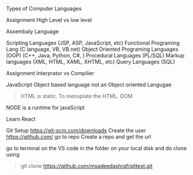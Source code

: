 Types of Computer Languages

Assignment
High Level vs low level

Assembaly Language

Scripting Languages (JSP, ASP, JavaScript, etc)
Functional Programing Lang (C language, VB, VB.net)
Object Oriented Programing Languages (OOP) (C++, Java, Python, C#, )
Procedural Languages (PL/SQL)
Markup languages (XML, HTML, XAML, XHTML, etc)
Query Languages (SQL)

Assignment
Interprator vs Compilier

JavaScript
Object based language not an Object oriented Langugae

> HTML is static.
> To menuplate the HTML. DOM

NODE is a runtime for javaScript

Learn React

Git Setup
https://git-scm.com/downloads
Create the user
https://github.com/
go to repo
Create a repo
and get the url

go to terminal on the VS code in the folder on your local disk
and do clone using

> git clone https://github.com/msadeedashraf/gittest.git
